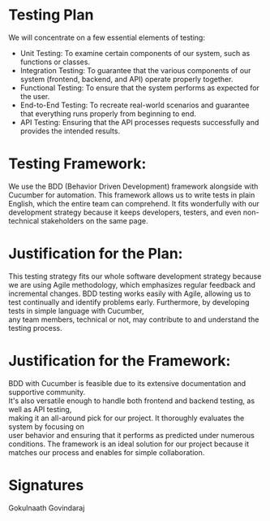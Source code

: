 # Testing Plan 

We will concentrate on a few essential elements of testing:
  - Unit Testing: To examine certain components of our system, such as functions or classes.
  - Integration Testing: To guarantee that the various components of our system (frontend, backend, and API) operate properly together.
  - Functional Testing: To ensure that the system performs as expected for the user.
  - End-to-End Testing: To recreate real-world scenarios and guarantee that everything runs properly from beginning to end.
  - API Testing: Ensuring that the API processes requests successfully and provides the intended results.

# Testing Framework: 
   We use the BDD (Behavior Driven Development) framework alongside with Cucumber for automation. 
   This framework allows us to write tests in plain English, which the entire team can comprehend. 
   It fits wonderfully with our development strategy because it keeps developers, testers, and even 
   non-technical stakeholders on the same page.

# Justification for the Plan:
   This testing strategy fits our whole software development strategy because we are using Agile methodology, 
   which emphasizes regular feedback and incremental changes. BDD testing works easily with Agile, allowing us 
   to test continually and identify problems early. Furthermore, by developing tests in simple language with Cucumber,  
   any team members, technical or not, may contribute to and understand the testing process.

# Justification for the Framework: 
   BDD with Cucumber is feasible due to its extensive documentation and supportive community.  
   It's also versatile enough to handle both frontend and backend testing, as well as API testing,  
   making it an all-around pick for our project. It thoroughly evaluates the system by focusing on  
   user behavior and ensuring that it performs as predicted under numerous conditions. The framework 
   is an ideal solution for our project because it matches our process and enables for simple collaboration.

# Signatures
Gokulnaath Govindaraj

